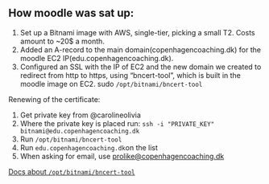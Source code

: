 ## How moodle was sat up:

1. Set up a Bitnami image with AWS, single-tier, picking a small T2. Costs amount to ~20$ a month.
2. Added an A-record to the main domain(copenhagencoaching.dk) for the moodle EC2 IP(edu.copenhagencoaching.dk).
3. Configured an SSL with the IP of EC2 and the new domain we created to redirect from http to https, using “bncert-tool”, which is built in the moodle image on EC2.
sudo `/opt/bitnami/bncert-tool`

Renewing of the certificate:
1. Get private key from @carolineolivia
2. Where the private key is placed run:
`ssh -i "PRIVATE_KEY" bitnami@edu.copenhagencoaching.dk`
3. Run `/opt/bitnami/bncert-tool`
4. Run `edu.copenhagencoaching.dk`on the list
5. When asking for email, use prolike@copenhagencoaching.dk

[Docs about `/opt/bitnami/bncert-tool`](https://docs.bitnami.com/virtual-machine/faq/administration/generate-configure-certificate-letsencrypt/)

